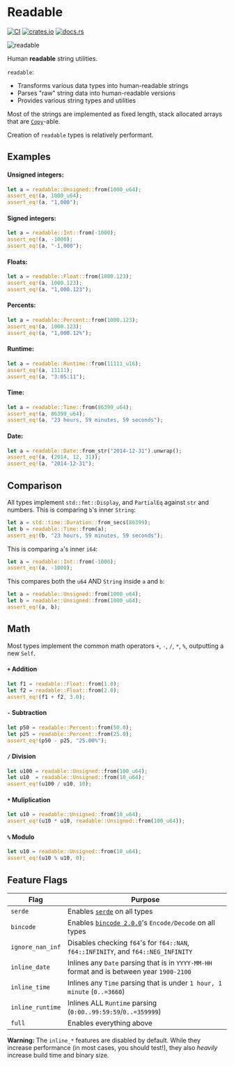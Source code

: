 # Readable
[![CI](https://github.com/hinto-janai/readable/actions/workflows/ci.yml/badge.svg)](https://github.com/hinto-janai/readable/actions/workflows/ci.yml) [![crates.io](https://img.shields.io/crates/v/readable.svg)](https://crates.io/crates/readable) [![docs.rs](https://docs.rs/readable/badge.svg)](https://docs.rs/readable)

![readable](https://github.com/hinto-janai/readable/assets/101352116/2b4c0c1b-c80e-4b7a-a8b9-b86375382db9)

Human **readable** string utilities.

`readable`:
- Transforms various data types into human-readable strings
- Parses "raw" string data into human-readable versions
- Provides various string types and utilities

Most of the strings are implemented as fixed length, stack allocated arrays that are [`Copy`](https://doc.rust-lang.org/stable/std/marker/trait..html)-able.

Creation of `readable` types is relatively performant.

## Examples
#### Unsigned integers:
```rust
let a = readable::Unsigned::from(1000_u64);
assert_eq!(a, 1000_u64);
assert_eq!(a, "1,000");
```
#### Signed integers:
```rust
let a = readable::Int::from(-1000);
assert_eq!(a, -1000);
assert_eq!(a, "-1,000");
```
#### Floats:
```rust
let a = readable::Float::from(1000.123);
assert_eq!(a, 1000.123);
assert_eq!(a, "1,000.123");
```
#### Percents:
```rust
let a = readable::Percent::from(1000.123);
assert_eq!(a, 1000.123);
assert_eq!(a, "1,000.12%");
```
#### Runtime:
```rust
let a = readable::Runtime::from(11111_u16);
assert_eq!(a, 11111);
assert_eq!(a, "3:05:11");
```
#### Time:
```rust
let a = readable::Time::from(86399_u64);
assert_eq!(a, 86399_u64);
assert_eq!(a, "23 hours, 59 minutes, 59 seconds");
```
#### Date:
```rust
let a = readable::Date::from_str("2014-12-31").unwrap();
assert_eq!(a, (2014, 12, 31));
assert_eq!(a, "2014-12-31");
```

## Comparison
All types implement `std::fmt::Display`, and `PartialEq` against `str` and numbers.
This is comparing `b`'s inner `String`:
```rust
let a = std::time::Duration::from_secs(86399);
let b = readable::Time::from(a);
assert_eq!(b, "23 hours, 59 minutes, 59 seconds");
```
This is comparing `a`'s inner `i64`:
```rust
let a = readable::Int::from(-1000);
assert_eq!(a, -1000);
```
This compares both the `u64` AND `String` inside `a` and `b`:
```rust
let a = readable::Unsigned::from(1000_u64);
let b = readable::Unsigned::from(1000_u64);
assert_eq!(a, b);
```

## Math
Most types implement the common math operators `+`, `-`, `/`, `*`, `%`, outputting a new `Self`.
#### `+` Addition
```rust
let f1 = readable::Float::from(1.0);
let f2 = readable::Float::from(2.0);
assert_eq!(f1 + f2, 3.0);
```
#### `-` Subtraction
```rust
let p50 = readable::Percent::from(50.0);
let p25 = readable::Percent::from(25.0);
assert_eq!(p50 - p25, "25.00%");
```
#### `/` Division
```rust
let u100 = readable::Unsigned::from(100_u64);
let u10  = readable::Unsigned::from(10_u64);
assert_eq!(u100 / u10, 10);
```
#### `*` Muliplication
```rust
let u10 = readable::Unsigned::from(10_u64);
assert_eq!(u10 * u10, readable::Unsigned::from(100_u64));
```
#### `%` Modulo
```rust
let u10 = readable::Unsigned::from(10_u64);
assert_eq!(u10 % u10, 0);
```

## Feature Flags
| Flag             | Purpose |
|------------------|---------|
| `serde`          | Enables [`serde`](https://docs.rs/serde) on all types
| `bincode`        | Enables [`bincode 2.0.0`](https://docs.rs/bincode/2.0.0-rc.3/bincode/index.html)'s `Encode/Decode` on all types
| `ignore_nan_inf` | Disables checking `f64`'s for `f64::NAN`, `f64::INFINITY`, and `f64::NEG_INFINITY`
| `inline_date`    | Inlines any `Date` parsing that is in `YYYY-MM-HH` format and is between year `1900-2100`
| `inline_time`    | Inlines any `Time` parsing that is under `1 hour, 1 minute` (`0..=3660`)
| `inline_runtime` | Inlines ALL `Runtime` parsing (`0:00..99:59:59`/`0..=359999`)
| `full`           | Enables everything above

**Warning:** The `inline_*` features are disabled by default. While they increase performance (in most cases, you should test!), they also _heavily_ increase build time and binary size.
